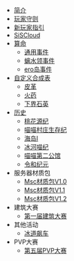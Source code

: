 * [简介](/README.md)
* [玩家守则](/rules.md)
* [新玩家指引](/forNew.md)
* [SiSCloud](/SiSCloud.md) 
* [算命](/mcaugur/introduction.md)
  * [通用事件](/mcaugur/univeralevents.md)
  * [螭水领事件](/mcaugur/chishuiling.md)
  * [ero岛事件](/mcaugur/eroisland.md)
* [自定义合成表](/crafting/introduction.md)
  * [皮革](/crafting/to_leather.md)
  * [火药](/crafting/flint_gunpowder.md)
  * [下界石英](/crafting/quartz_block_down.md)
* [历史](/history/introduction.md) 
  * [桃花源纪](/history/taohuayuan.md)
  * [喵喵村庄生存纪](/history/miaovillage.md)
  * [海岛Ⅰ](/history/island1.md)
  * [冰河喵纪](/history/icecat.md)
  * [喵喵第二公馆](/history/miaoscraft2.md)
  * [令和纪元](/history/linhe/linhe.md)
* 服务器材质包
  * [Msc材质包V1.0](/serverresource/v1.0.md)
  * [Msc材质包V1.1](/serverresource/V1.1.md)
  * [Msc材质包V1.2](/serverresource/v1.2.md)
* 建筑大赛
  * [第一届建筑大赛](/activities/buildingGames/buildgame1.md)
* 其他活动
  * [冰道飙车](/activities/iceboat.md)   
* PVP大赛
  * [第五届PVP大赛](/activities/summer1v1/spvp5.md)  
  